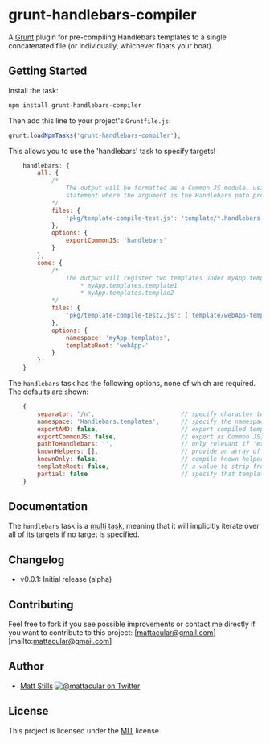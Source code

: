 # grunt-handlebars-compiler

A [Grunt](http://gruntjs.com) plugin for pre-compiling Handlebars templates to a single concatenated file (or individually, whichever floats your boat).

## Getting Started

Install the task:

```bash
npm install grunt-handlebars-compiler
```

Then add this line to your project's `Gruntfile.js`:

```js
grunt.loadNpmTasks('grunt-handlebars-compiler');
```

This allows you to use the 'handlebars' task to specify targets!

```js
	handlebars: {
		all: {
			/*
				The output will be formatted as a Common JS module, using a require()
				statement where the argument is the Handlebars path provided in the option.
			*/
			files: {
				'pkg/template-compile-test.js': 'template/*.handlebars'
			},
			options: {
				exportCommonJS: 'handlebars'
			}
		},
		some: {
			/*
				The output will register two templates under myApp.templates namespace after stripping the templateRoot:
					* myApp.templates.template1
					* myApp.templates.templae2
			*/
			files: {
				'pkg/template-compile-test2.js': ['template/webApp-template1.handlebars', 'web-Apptemplate/template2.handlebars'] 
			},
			options: {
				namespace: 'myApp.templates',
				templateRoot: 'webApp-'
			}
		}
	}
```

The `handlebars` task has the following options, none of which are required. The defaults are shown:

```js
	{
		separator: '/n',						// specify character to delimit individual compiled files in the output
		namespace: 'Handlebars.templates',		// specify the namespace for templates to be registered to
		exportAMD: false,						// export compiled templates as AMD (RequireJS) module
		exportCommonJS: false,					// export as Common JS, provide string path to Handlebars instead of false
		pathToHandlebars: '',					// only relevant if 'exportAMD === true' - provide path to Handlebars
		knownHelpers: [],						// provide an array of known helpers
		knownOnly: false,						// compile known helpers only (requires 'knownHelpers')
		templateRoot: false,					// a value to strip from the beginning of template names
		partial: false							// specify that templates these templates are partials
	}
```

## Documentation

The `handlebars` task is a [multi task](https://github.com/gruntjs/grunt/blob/master/docs/types_of_tasks.md#multi-tasks), meaning that it will implicitly iterate over all of its targets if no target is specified.

## Changelog

* v0.0.1: Initial release (alpha)

## Contributing

Feel free to fork if you see possible improvements or contact me directly if you want to contribute to this project: [mattacular@gmail.com][mailto:mattacular@gmail.com]

## Author

* [Matt Stills](http://www.mattstills.com)
  [![@mattacular on Twitter](https://secure.gravatar.com/avatar/fc34dc6cf17121952e967cdba43f76fe?s=70)](http://twitter.com/mattacular "Follow @mattacular on Twitter")

## License

This project is licensed under the [MIT](http://mths.be/mit) license.